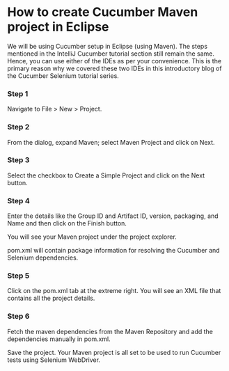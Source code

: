 # How to create Cucumber Maven project in Eclipse
We will be using Cucumber setup in Eclipse (using Maven). The steps mentioned in the IntelliJ Cucumber tutorial section still remain the same. Hence, you can use either of the IDEs as per your convenience. This is the primary reason why we covered these two IDEs in this introductory blog of the Cucumber Selenium tutorial series.

### Step 1

Navigate to File > New > Project.

### Step 2

From the dialog, expand Maven; select Maven Project and click on Next.

### Step 3

Select the checkbox to Create a Simple Project and click on the Next button.

### Step 4

Enter the details like the Group ID and Artifact ID,  version, packaging, and Name and then click on the Finish button.

You will see your Maven project under the project explorer.

pom.xml will contain package information for resolving the Cucumber and Selenium dependencies.

### Step 5

Click on the pom.xml tab at the extreme right. You will see an XML file that contains all the project details.

### Step 6

Fetch the maven dependencies from the Maven Repository and add the dependencies manually in pom.xml. 

Save the project. Your Maven project is all set to be used to run Cucumber tests using Selenium WebDriver. 

